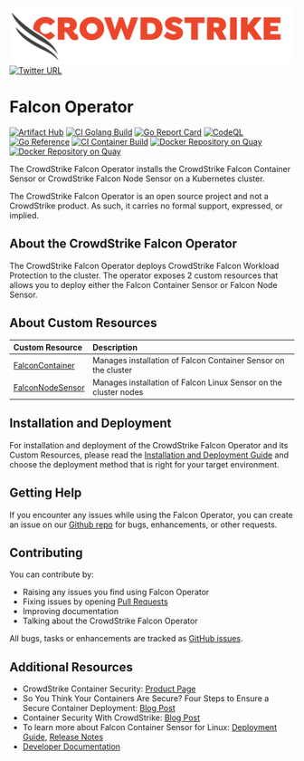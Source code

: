 ![CrowdStrike Falcon](https://raw.githubusercontent.com/CrowdStrike/falconpy/main/docs/asset/cs-logo.png) [![Twitter URL](https://img.shields.io/twitter/url?label=Follow%20%40CrowdStrike&style=social&url=https%3A%2F%2Ftwitter.com%2FCrowdStrike)](https://twitter.com/CrowdStrike)<br/>

# Falcon Operator
[![Artifact Hub](https://img.shields.io/endpoint?url=https://artifacthub.io/badge/repository/falcon-operator)](https://artifacthub.io/packages/search?repo=falcon-operator)
[![CI Golang Build](https://github.com/CrowdStrike/falcon-operator/actions/workflows/go.yml/badge.svg)](https://github.com/CrowdStrike/falcon-operator/actions/workflows/go.yml)
[![Go Report Card](https://goreportcard.com/badge/github.com/crowdstrike/falcon-operator)](https://goreportcard.com/report/github.com/crowdstrike/falcon-operator)
[![CodeQL](https://github.com/CrowdStrike/falcon-operator/actions/workflows/codeql.yml/badge.svg)](https://github.com/CrowdStrike/falcon-operator/actions/workflows/codeql.yml)
[![Go Reference](https://pkg.go.dev/badge/github.com/crowdstrike/falcon-operator.svg)](https://pkg.go.dev/github.com/crowdstrike/falcon-operator)
[![CI Container Build](https://github.com/CrowdStrike/falcon-operator/actions/workflows/container_build.yml/badge.svg)](https://github.com/CrowdStrike/falcon-operator/actions/workflows/container_build.yml)
[![Docker Repository on Quay](https://quay.io/repository/crowdstrike/falcon-operator/status "Docker Repository on Quay")](https://quay.io/repository/crowdstrike/falcon-operator)
[![Docker Repository on Quay](https://quay.io/repository/crowdstrike/falcon-operator-bundle/status "Docker Repository on Quay")](https://quay.io/repository/crowdstrike/falcon-operator-bundle)

The CrowdStrike Falcon Operator installs the CrowdStrike Falcon Container Sensor or CrowdStrike Falcon Node Sensor on a Kubernetes cluster.

The CrowdStrike Falcon Operator is an open source project and not a CrowdStrike product. As such, it carries no formal support, expressed, or implied.

## About the CrowdStrike Falcon Operator
The CrowdStrike Falcon Operator deploys CrowdStrike Falcon Workload Protection to the cluster. The operator exposes 2 custom resources that allows you to deploy either the Falcon Container Sensor or Falcon Node Sensor.

## About Custom Resources

| Custom Resource                                       | Description                                                      |
| :--------                                             | :------------                                                    |
| [FalconContainer](docs/resources/container/README.md) | Manages installation of Falcon Container Sensor on the cluster   |
| [FalconNodeSensor](docs/resources/node/README.md)     | Manages installation of Falcon Linux Sensor on the cluster nodes |

## Installation and Deployment

For installation and deployment of the CrowdStrike Falcon Operator and its Custom Resources, please read the [Installation and Deployment Guide](./docs/install_guide.md) and choose the deployment method that is right for your target environment.

## Getting Help
If you encounter any issues while using the Falcon Operator, you can create an issue on our [Github repo](https://github.com/CrowdStrike/falcon-operator) for bugs, enhancements, or other requests.

## Contributing
You can contribute by:

* Raising any issues you find using Falcon Operator
* Fixing issues by opening [Pull Requests](https://github.com/CrowdStrike/falcon-operator/pulls)
* Improving documentation
* Talking about the CrowdStrike Falcon Operator

All bugs, tasks or enhancements are tracked as [GitHub issues](https://github.com/CrowdStrike/falcon-operator/issues).

## Additional Resources
 - CrowdStrike Container Security: [Product Page](https://www.crowdstrike.com/products/cloud-security/falcon-cloud-workload-protection/container-security/)
 - So You Think Your Containers Are Secure? Four Steps to Ensure a Secure Container Deployment: [Blog Post](https://www.crowdstrike.com/blog/four-steps-to-ensure-a-secure-containter-deployment/)
 - Container Security With CrowdStrike: [Blog Post](https://www.crowdstrike.com/blog/tech-center/container-security/)
 - To learn more about Falcon Container Sensor for Linux: [Deployment Guide](https://falcon.crowdstrike.com/support/documentation/146/falcon-container-sensor-for-linux), [Release Notes](https://falcon.crowdstrike.com/support/news/release-notes-falcon-container-sensor-for-linux)
 - [Developer Documentation](docs/developer_guide.md)
